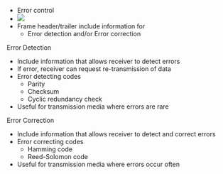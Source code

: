  - Error control 
 - ![](Pasted%20image%2020240325195233.png)
 - Frame header/trailer include information for 
	 - Error detection and/or Error correction 

Error Detection
 - Include information that allows receiver to detect errors
 - If error, receiver can request re-transmission of data 
 - Error detecting codes
	 - Parity 
	 - Checksum
	 - Cyclic redundancy check
- Useful for transmission media where errors are rare

Error Correction
 - Include information that allows receiver to detect and correct errors 
 - Error correcting codes
	 - Hamming code
	 - Reed-Solomon code
- Useful for transmission media where errors occur often 